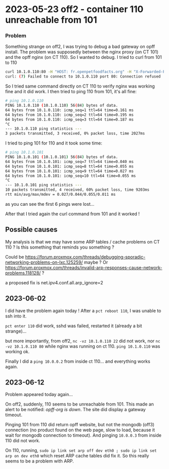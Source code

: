 # 2023-05-23 off2 - container 110 unreachable from 101

### Problem

Something strange on off2, I was trying to debug a bad gateway on opff install. The problem was supposedly between the nginx proxy (on CT 101) and the opff nginx (on CT 110). So I wanted to debug.
I tried to curl from 101 to 110
```bash
curl 10.1.0.110:80 -H "HOST: fr.openpetfoodfacts.org" -H "X-Forwarded-Proto: https" 
curl: (7) Failed to connect to 10.1.0.110 port 80: Connection refused
```
So I tried same command directly on CT 110 to verify nginx was working fine and it did work.
I then tried to ping 110 from 101, it's all fine:
```bash
# ping 10.1.0.110
PING 10.1.0.110 (10.1.0.110) 56(84) bytes of data.
64 bytes from 10.1.0.110: icmp_seq=1 ttl=64 time=0.161 ms
64 bytes from 10.1.0.110: icmp_seq=2 ttl=64 time=0.195 ms
64 bytes from 10.1.0.110: icmp_seq=3 ttl=64 time=0.187 ms
^C
--- 10.1.0.110 ping statistics ---
3 packets transmitted, 3 received, 0% packet loss, time 2027ms
```
I tried to ping 101 for 110 and it took some time:
```bash
# ping 10.1.0.101
PING 10.1.0.101 (10.1.0.101) 56(84) bytes of data.
64 bytes from 10.1.0.101: icmp_seq=7 ttl=64 time=0.040 ms
64 bytes from 10.1.0.101: icmp_seq=8 ttl=64 time=0.055 ms
64 bytes from 10.1.0.101: icmp_seq=9 ttl=64 time=0.027 ms
64 bytes from 10.1.0.101: icmp_seq=10 ttl=64 time=0.055 ms
^C
--- 10.1.0.101 ping statistics ---
10 packets transmitted, 4 received, 60% packet loss, time 9203ms
rtt min/avg/max/mdev = 0.027/0.044/0.055/0.011 ms
```
as you can see the first 6 pings were lost…

After that I tried again the curl command from 101 and it worked !

## Possible causes

My analysis is that we may have some ARP tables / cache problems on CT 110 ? Is this something that reminds you something ?

Could be https://forum.proxmox.com/threads/debugging-sporadic-networking-problems-on-lxc.125259/ maybe ? Or https://forum.proxmox.com/threads/invalid-arp-responses-cause-network-problems.118128/ ?

a proposed fix is
net.ipv4.conf.all.arp_ignore=2

## 2023-06-02

I did have the problem again today !
After a `pct reboot 110`, I was unable to ssh into it.

`pct enter 110` did work, sshd was failed, restarted it (already a bit strange)…

but more importantly, from off2, `nc -vz 10.1.0.110 22`  did not work, nor `nc -vz 10.1.0.110 80`  while nginx was running on ct 110. `ping 10.1.0.110` was working ok.

Finally I did a `ping 10.0.0.2` from inside ct 110… and everything works again.

## 2023-06-12

Problem appeared today again…

On off2, suddenly, 110 seems to be unreachable from 101.
This made an alert to be notified: *opff-org is down*.
The site did display a gateway timeout.

Pinging 101 from 110 did return opff website, but not the mongodb (off3) connection (no product found on the web page, slow to load, because it wait for mongodb connection to timeout).
And pinging `10.0.0.3` from inside 110 did not work.

On 110, running,
`sudo ip link set arp off dev eth0 ; sudo ip link set arp on dev eth0`
which reset ARP cache tables did fix it. So this really seems to be a problem with ARP.
